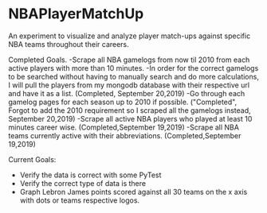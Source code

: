 # NBAPlayerMatchUp
 An experiment to  visualize and analyze player match-ups against specific NBA teams throughout their careers.

Completed Goals.
-Scrape all NBA gamelogs from now til 2010 from each active players with more than 10 minutes.
    -In order for the correct gamelogs to be searched without having to manually search and do more calculations, I will pull the players from my mongodb database with their respective url and have it as a list. (Completed, September 20,2019)
    -Go through each gamelog pages for each season up to 2010 if possible. ("Completed", Forgot to add the 2010 requirement so I scraped all the gamelogs instead, September 20,2019)
-Scrape all active NBA players who played at least 10 minutes career wise. (Completed,September 19,2019)
-Scrape all NBA teams currently active with their abbreviations. (Completed,September 19,2019)

Current Goals:
- Verify the data is correct with some PyTest
- Verify the correct type of data is there
- Graph Lebron James points scored against all 30 teams on the x axis with dots or teams respective logos.